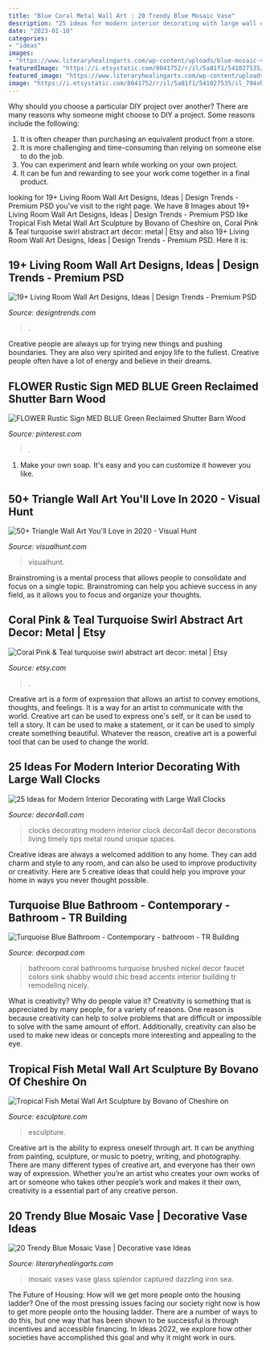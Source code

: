 ```yaml
---
title: "Blue Coral Metal Wall Art : 20 Trendy Blue Mosaic Vase"
description: "25 ideas for modern interior decorating with large wall clocks"
date: "2023-01-10"
categories:
- "ideas"
images:
- "https://www.literaryhealingarts.com/wp-content/uploads/blue-mosaic-vase-of-the-splendor-of-the-sea-is-captured-in-our-dazzling-iron-and-glass-for-the-splendor-of-the-sea-is-captured-in-our-dazzling-iron-and-glass-mosaic-vases-with-splendid-peaco.jpg"
featuredImage: "https://i.etsystatic.com/8041752/r/il/5a81f1/541027535/il_794xN.541027535_cn0b.jpg"
featured_image: "https://www.literaryhealingarts.com/wp-content/uploads/blue-mosaic-vase-of-the-splendor-of-the-sea-is-captured-in-our-dazzling-iron-and-glass-for-the-splendor-of-the-sea-is-captured-in-our-dazzling-iron-and-glass-mosaic-vases-with-splendid-peaco.jpg"
image: "https://i.etsystatic.com/8041752/r/il/5a81f1/541027535/il_794xN.541027535_cn0b.jpg"
---
```



Why should you choose a particular DIY project over another?
There are many reasons why someone might choose to DIY a project. Some reasons include the following: 
1) It is often cheaper than purchasing an equivalent product from a store.
2) It is more challenging and time-consuming than relying on someone else to do the job.
3) You can experiment and learn while working on your own project.
4) It can be fun and rewarding to see your work come together in a final product.

	

		
looking for 19+ Living Room Wall Art Designs, Ideas | Design Trends - Premium PSD you've visit to the right page. We have 8 Images about 19+ Living Room Wall Art Designs, Ideas | Design Trends - Premium PSD like Tropical Fish Metal Wall Art Sculpture by Bovano of Cheshire on, Coral Pink &amp; Teal turquoise swirl abstract art decor: metal | Etsy and also 19+ Living Room Wall Art Designs, Ideas | Design Trends - Premium PSD. Here it is:
		
    
## 19+ Living Room Wall Art Designs, Ideas | Design Trends - Premium PSD

<img loading=lazy src="https://images.designtrends.com/wp-content/uploads/2016/08/12174959/Large-Living-Room-Wall-Art-.jpg" onerror="this.onerror=null;this.src='https://tse4.mm.bing.net/th?id=OIP.PC53__yQ6nsGr9wJqRTz7wHaFG&amp;pid=15.1';" alt="19+ Living Room Wall Art Designs, Ideas | Design Trends - Premium PSD">

_Source: designtrends.com_

>. 

	

Creative people are always up for trying new things and pushing boundaries. They are also very spirited and enjoy life to the fullest. Creative people often have a lot of energy and believe in their dreams.

    
## FLOWER Rustic Sign MED BLUE Green Reclaimed Shutter Barn Wood

<img loading=lazy src="https://i.pinimg.com/originals/29/07/06/29070631a3fa2295a16275fb01b2311c.jpg" onerror="this.onerror=null;this.src='https://tse2.mm.bing.net/th?id=OIP.unPPN40iWHowz6oS9GledAHaJ4&amp;pid=15.1';" alt="FLOWER Rustic Sign MED BLUE Green Reclaimed Shutter Barn Wood">

_Source: pinterest.com_

>. 

	

1. Make your own soap. It's easy and you can customize it however you like.

    
## 50+ Triangle Wall Art You&#039;ll Love In 2020 - Visual Hunt

<img loading=lazy src="https://visualhunt.com/photos/11/15-best-collection-of-3d-triangle-wall-art.jpg?s=wh2" onerror="this.onerror=null;this.src='https://tse1.mm.bing.net/th?id=OIP.xv1d7uc8tn9rDHvyGRFWmgAAAA&amp;pid=15.1';" alt="50+ Triangle Wall Art You&#039;ll Love in 2020 - Visual Hunt">

_Source: visualhunt.com_

>visualhunt. 

	

Brainstroming is a mental process that allows people to consolidate and focus on a single topic. Brainstroming can help you achieve success in any field, as it allows you to focus and organize your thoughts.

    
## Coral Pink &amp; Teal Turquoise Swirl Abstract Art Decor: Metal | Etsy

<img loading=lazy src="https://i.etsystatic.com/8041752/r/il/5a81f1/541027535/il_794xN.541027535_cn0b.jpg" onerror="this.onerror=null;this.src='https://tse3.mm.bing.net/th?id=OIP.nqdrqS8MSHzQZEYSYANXkgHaJc&amp;pid=15.1';" alt="Coral Pink &amp; Teal turquoise swirl abstract art decor: metal | Etsy">

_Source: etsy.com_

>. 

	

Creative art is a form of expression that allows an artist to convey emotions, thoughts, and feelings. It is a way for an artist to communicate with the world. Creative art can be used to express one's self, or it can be used to tell a story. It can be used to make a statement, or it can be used to simply create something beautiful. Whatever the reason, creative art is a powerful tool that can be used to change the world.

    
## 25 Ideas For Modern Interior Decorating With Large Wall Clocks

<img loading=lazy src="http://www.decor4all.com/wp-content/uploads/2013/11/modern-interior-decorating-large-wall-clocks-6.jpg" onerror="this.onerror=null;this.src='https://tse1.mm.bing.net/th?id=OIP.d2K6QUxr5OIw_dwegg6UtAHaHa&amp;pid=15.1';" alt="25 Ideas for Modern Interior Decorating with Large Wall Clocks">

_Source: decor4all.com_

>clocks decorating modern interior clock decor4all decor decorations living timely tips metal round unique spaces. 

	

Creative ideas are always a welcomed addition to any home. They can add charm and style to any room, and can also be used to improve productivity or creativity. Here are 5 creative ideas that could help you improve your home in ways you never thought possible.

    
## Turquoise Blue Bathroom - Contemporary - Bathroom - TR Building

<img loading=lazy src="https://cdn.decorpad.com/photos/2013/02/14/899bf8593f85.jpeg" onerror="this.onerror=null;this.src='https://tse2.mm.bing.net/th?id=OIP.M5s2V4yIfAjJ2MFBlYztjAHaLK&amp;pid=15.1';" alt="Turquoise Blue Bathroom - Contemporary - bathroom - TR Building">

_Source: decorpad.com_

>bathroom coral bathrooms turquoise brushed nickel decor faucet colors sink shabby would chic bead accents interior building tr remodeling nicely. 

	

What is creativity? Why do people value it?
Creativity is something that is appreciated by many people, for a variety of reasons. One reason is because creativity can help to solve problems that are difficult or impossible to solve with the same amount of effort. Additionally, creativity can also be used to make new ideas or concepts more interesting and appealing to the eye.

    
## Tropical Fish Metal Wall Art Sculpture By Bovano Of Cheshire On

<img loading=lazy src="https://www.esculpture.com/images/product/1548864087-w1660.jpg" onerror="this.onerror=null;this.src='https://tse3.mm.bing.net/th?id=OIP.3axo1FKO39F_3Eb6fLt0WgHaE8&amp;pid=15.1';" alt="Tropical Fish Metal Wall Art Sculpture by Bovano of Cheshire on">

_Source: esculpture.com_

>esculpture. 

	

Creative art is the ability to express oneself through art. It can be anything from painting, sculpture, or music to poetry, writing, and photography. There are many different types of creative art, and everyone has their own way of expression. Whether you’re an artist who creates your own works of art or someone who takes other people’s work and makes it their own, creativity is a essential part of any creative person.

    
## 20 Trendy Blue Mosaic Vase | Decorative Vase Ideas

<img loading=lazy src="https://www.literaryhealingarts.com/wp-content/uploads/blue-mosaic-vase-of-the-splendor-of-the-sea-is-captured-in-our-dazzling-iron-and-glass-for-the-splendor-of-the-sea-is-captured-in-our-dazzling-iron-and-glass-mosaic-vases-with-splendid-peaco.jpg" onerror="this.onerror=null;this.src='https://tse2.mm.bing.net/th?id=OIP.6wmBIQ5IwRwcVYO4AtU2GQHaHa&amp;pid=15.1';" alt="20 Trendy Blue Mosaic Vase | Decorative vase Ideas">

_Source: literaryhealingarts.com_

>mosaic vases vase glass splendor captured dazzling iron sea. 

	

The Future of Housing: How will we get more people onto the housing ladder?
One of the most pressing issues facing our society right now is how to get more people onto the housing ladder. There are a number of ways to do this, but one way that has been shown to be successful is through incentives and accessible financing. In Ideas 2022, we explore how other societies have accomplished this goal and why it might work in ours.

